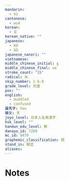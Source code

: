 ```yaml
---
mandarin:
  - hú
cantonese:
  - wu4
korean:
  - 호
korean_native: ""
japanese:
  - KO
  - GO
japanese_nanori: ""
vietnamese:
middle_chinese_initial: ɣ
middle_chinese_final: uo
stroke_count: "15"
radical: 米
skip_number: 1-6-9
grade_level: 先進
pos: ""
english:
  - muddled
  - confused
羅馬字: hou
韓文: 홋
joyo_level: 日本人名用漢字
hsk_level: ""
hanmun_edu_level: 無
danayo_id: 7289
mc_id: 9479
graphemic_classification: 胡
stand_in: 糊塗
aliases:
---
```


# Notes
